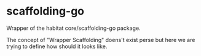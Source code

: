 # scaffolding-go
Wrapper of the habitat core/scaffolding-go package.

The concept of "Wrapper Scaffolding" doens't exist perse but here we are trying to define how should it looks like.
